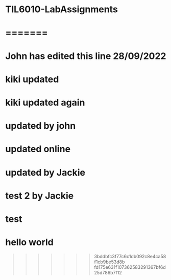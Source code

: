 # TIL6010-LabAssignments


=======
=======
# John has edited this line 28/09/2022
# kiki updated
# kiki updated again 

# updated by john
# updated online
# updated by Jackie
# test 2 by Jackie
# test 

# hello world
>>>>>>> 3bddbfc3f77c6c1db092c8e4ca58f1cb9be53d8b
>>>>>>> fd175e631f107362583291367bf6d25d786b7f12
